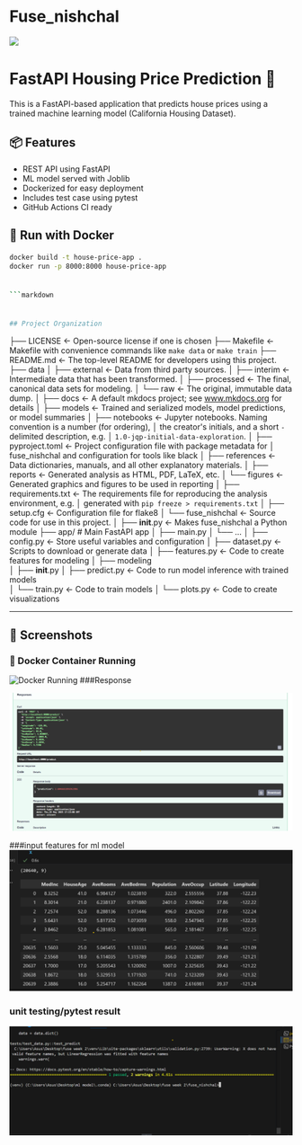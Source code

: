 # Fuse_nishchal

<a target="_blank" href="https://cookiecutter-data-science.drivendata.org/">
    <img src="https://img.shields.io/badge/CCDS-Project%20template-328F97?logo=cookiecutter" />
</a>

# FastAPI Housing Price Prediction 🚀

This is a FastAPI-based application that predicts house prices using a trained machine learning model (California Housing Dataset).

## 📦 Features
- REST API using FastAPI
- ML model served with Joblib
- Dockerized for easy deployment
- Includes test case using pytest
- GitHub Actions CI ready

## 🐳 Run with Docker

```bash
docker build -t house-price-app .
docker run -p 8000:8000 house-price-app


```markdown


## Project Organization

```
├── LICENSE            <- Open-source license if one is chosen
├── Makefile           <- Makefile with convenience commands like `make data` or `make train`
├── README.md          <- The top-level README for developers using this project.
├── data
│   ├── external       <- Data from third party sources.
│   ├── interim        <- Intermediate data that has been transformed.
│   ├── processed      <- The final, canonical data sets for modeling.
│   └── raw            <- The original, immutable data dump.
│
├── docs               <- A default mkdocs project; see www.mkdocs.org for details
│
├── models             <- Trained and serialized models, model predictions, or model summaries
│
├── notebooks          <- Jupyter notebooks. Naming convention is a number (for ordering),
│                         the creator's initials, and a short `-` delimited description, e.g.
│                         `1.0-jqp-initial-data-exploration`.
│
├── pyproject.toml     <- Project configuration file with package metadata for 
│                         fuse_nishchal and configuration for tools like black
│
├── references         <- Data dictionaries, manuals, and all other explanatory materials.
│
├── reports            <- Generated analysis as HTML, PDF, LaTeX, etc.
│   └── figures        <- Generated graphics and figures to be used in reporting
│
├── requirements.txt   <- The requirements file for reproducing the analysis environment, e.g.
│                         generated with `pip freeze > requirements.txt`
│
├── setup.cfg          <- Configuration file for flake8
│
└── fuse_nishchal   <- Source code for use in this project.
    │
    ├── __init__.py             <- Makes fuse_nishchal a Python module
    ├── app/                  # Main FastAPI app
    │       ├── main.py
    │       └── ...
    │
    ├── config.py               <- Store useful variables and configuration
    │
    ├── dataset.py              <- Scripts to download or generate data
    │
    ├── features.py             <- Code to create features for modeling
    │
    ├── modeling                
    │   ├── __init__.py 
    │   ├── predict.py          <- Code to run model inference with trained models          
    │   └── train.py            <- Code to train models
    │
    └── plots.py                <- Code to create visualizations


--------
## 🚀 Screenshots


### 🐳 Docker Container Running

![Docker Running](FastAPI-House-Price-Predictor/screenshots/inputforpredictor.png)
###Response

![Docker Running](./screenshots/response.png)


###input features for ml model
![input features/parameters](screenshots/inputlabels.png)

### unit testing/pytest result

![Pytest Running](screenshots/unit_testing_pytest.png)


